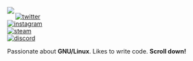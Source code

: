<img align="left" src="https://www.flaticon.com/download/icon/3248554?icon_id=3248554&author=265&team=265&keyword=Crown&pack=3248522&style=Lineal+color&style_id=14&format=png&color=%23000000&colored=2&size=256&selection=1&premium=0&token=03AGdBq26e79arQ5DSvh50Ptjrb-jQxJX_5OhA-0Pu7ZZdTMzREwDWHJn4rXp2Xg9WELBC46vhuOKvpW1uH42psRhpNYS1Bqu79zAwk57l637Tvb4iPVIt_59C2ZAxGY0gEPNNuhALTwRUZOCyH_s1JUwoFr6Upm51BmYBauSpSEoAQ29zdexfMvIUUBXkWxEf4WC5uEFtT-fC9s5LSfW_1e5HKc7WHM7hws71wbkEhpoWFu73Da8MK2Aien7kIHdwX6Dk73HKbFSDauGvRSbinUIks9uztW4gCLy-t95xPQFLqO1ctHsz3MBF34bvmwytFc1zMB3MjdpduRNcRuq1pf5doCm1CUVaQAFpAqNalxRwwR8f061KGHmuSbSTgD5rCB9VxmsINxRbmSUPFk-Y2RkGYTwTFYRpWD6bmSGs_MJa1ws_lhYdkbkn6OWawY_dx5NfSFOshBjn&search=crown">

[![twitter](https://img.shields.io/badge/-@anir_km-313131?style=flat-square&labelColor=313131&logo=twitter&logoColor=white&color=313131)](https://twitter.com/anir_km)  
[![instagram](https://img.shields.io/badge/-@anir.km-313131?style=flat-square&labelColor=313131&logo=Instagram&logoColor=white&color=313131)](https://www.instagram.com/anir.km/)   
[![steam](https://img.shields.io/badge/-@Yatsuki-313131?style=flat-square&labelColor=313131&logo=steam&logoColor=white&color=313131)](https://steamcommunity.com/id/yatsuki1337/)   
[![discord](https://img.shields.io/badge/-@Yatsuki1337-313131?style=flat-square&labelColor=313131&logo=discord&logoColor=white&color=313131)](https://discord.gg/11pm)   

Passionate about **GNU/Linux**. Likes to write code. **Scroll down!**
